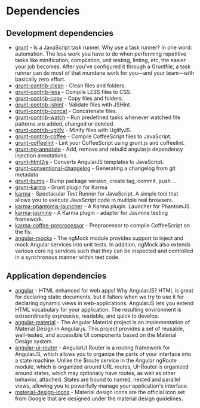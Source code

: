 # Dependencies

## Development dependencies 

- [grunt](http://gruntjs.com/) - Is a JavaScript task runner. Why use a task runner?
In one word: automation. The less work you have to do when performing repetitive tasks like minification, compilation, unit testing, linting, etc, the easier your job becomes. After you've configured it through a Gruntfile, a task runner can do most of that mundane work for you—and your team—with basically zero effort.
- [grunt-contrib-clean](https://github.com/gruntjs/grunt-contrib-clean) - Clean files and folders.
- [grunt-contrib-less](https://github.com/gruntjs/grunt-contrib-less) - Compile LESS files to CSS.
- [grunt-contrib-copy](https://github.com/gruntjs/grunt-contrib-copy) - Copy files and folders.
- [grunt-contrib-jshint](https://github.com/gruntjs/grunt-contrib-jshint) - Validate files with JSHint.
- [grunt-contrib-concat](https://github.com/gruntjs/grunt-contrib-concat) - Concatenate files.
- [grunt-contrib-watch](https://github.com/gruntjs/grunt-contrib-watch) - Run predefined tasks whenever watched file patterns are added, changed or deleted.
- [grunt-contrib-uglify](https://github.com/gruntjs/grunt-contrib-uglify) - Minify files with UglifyJS.
- [grunt-contrib-coffee](https://github.com/gruntjs/grunt-contrib-coffee) -	Compile CoffeeScript files to JavaScript.
- [grunt-coffeelint](https://github.com/vojtajina/grunt-coffeelint) - Lint your CoffeeScript using grunt.js and coffeelint.
- [grunt-ng-annotate](https://github.com/mzgol/grunt-ng-annotate) - Add, remove and rebuild angularjs dependency injection annotations.
- [grunt-html2js](https://github.com/karlgoldstein/grunt-html2js) - Converts AngularJS templates to JavaScript.
- [grunt-conventional-changelog](https://github.com/btford/grunt-conventional-changelog) - Generating a changelog from git metadata
- [grunt-bump](https://github.com/vojtajina/grunt-bump) - Bump package version, create tag, commit, push ...
- [grunt-karma](https://github.com/karma-runner/grunt-karma) - Grunt plugin for Karma
- [karma](https://github.com/karma-runner/karma) - Spectacular Test Runner for JavaScript. A simple tool that allows you to execute JavaScript code in multiple real browsers. 
- [karma-phantomjs-launcher](https://github.com/karma-runner/karma-phantomjs-launcher) - A Karma plugin. Launcher for PhantomJS.
- [karma-jasmine](https://github.com/karma-runner/karma-jasmine) - A Karma plugin - adapter for Jasmine testing framework.
- [karma-coffee-preprocessor](https://github.com/karma-runner/karma-coffee-preprocessor) - Preprocessor to compile CoffeeScript on the fly.
- [angular-mocks](https://docs.angularjs.org/api/ngMock) - The ngMock module provides support to inject and mock Angular services into unit tests. In addition, ngMock also extends various core ng services such that they can be inspected and controlled in a synchronous manner within test code.

## Application dependencies

- [angular](https://angularjs.org/) - HTML enhanced for web apps! Why AngularJS? HTML is great for declaring static documents, but it falters when we try to use it for declaring dynamic views in web-applications. AngularJS lets you extend HTML vocabulary for your application. The resulting environment is extraordinarily expressive, readable, and quick to develop.
- [angular-material](https://material.angularjs.org) - The Angular Material project is an implementation of Material Design in Angular.js. This project provides a set of reusable, well-tested, and accessible UI components based on the Material Design system.
- [angular-ui-router](https://github.com/angular-ui/ui-router) - AngularUI Router is a routing framework for AngularJS, which allows you to organize the parts of your interface into a state machine. Unlike the $route service in the Angular ngRoute module, which is organized around URL routes, UI-Router is organized around states, which may optionally have routes, as well as other behavior, attached.
States are bound to named, nested and parallel views, allowing you to powerfully manage your application's interface.
- [material-design-icons](http://google.github.io/material-design-icons) - Material design icons are the official icon set from Google that are designed under the material design guidelines.


